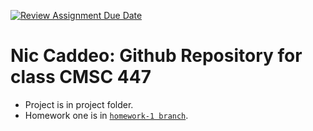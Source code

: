 [![Review Assignment Due Date](https://classroom.github.com/assets/deadline-readme-button-24ddc0f5d75046c5622901739e7c5dd533143b0c8e959d652212380cedb1ea36.svg)](https://classroom.github.com/a/QB74hIJx)

# Nic Caddeo: Github Repository for class CMSC 447
- Project is in project folder.
- Homework one is in [`homework-1 branch`](https://github.com/UMBC-CMSC437-SP2024/project-nic-caddeo/tree/homework-1).
